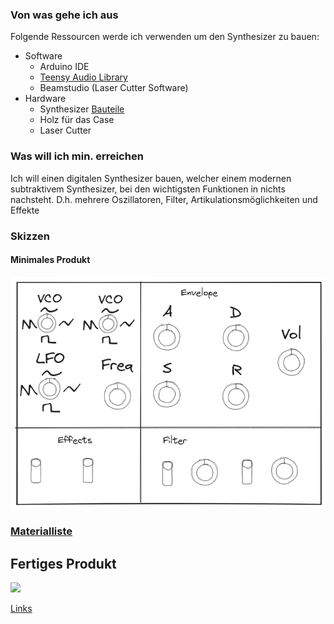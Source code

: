  ### Von was gehe ich aus

Folgende Ressourcen werde ich verwenden um den Synthesizer zu bauen:
 -  Software
	 - Arduino IDE
	 - [Teensy Audio Library](https://www.pjrc.com/teensy/td_libs_Audio.html)
	 - Beamstudio (Laser Cutter Software)
 -  Hardware
	 -  Synthesizer [Bauteile](Teile/Materialliste_MorphSynth.md)
	 -  Holz für das Case
	 -  Laser Cutter

### Was will ich min. erreichen
Ich will einen digitalen Synthesizer bauen, welcher einem modernen subtraktivem Synthesizer, bei den wichtigsten Funktionen in nichts nachsteht. D.h. mehrere Oszillatoren, Filter, Artikulationsmöglichkeiten und Effekte
### Skizzen

#### Minimales Produkt
![500](Skizzen/MinimalesProduktV2.excalidraw.png)


### [Materialliste](Teile/Materialliste_MorphSynth.md)

## Fertiges Produkt

![](synthesizer.jpg)


[Links](Links.md)
